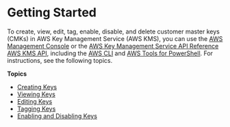 # Getting Started<a name="getting-started"></a>

To create, view, edit, tag, enable, disable, and delete customer master keys \(CMKs\) in AWS Key Management Service \(AWS KMS\), you can use the [AWS Management Console](https://console.aws.amazon.com/iam/) or the [AWS Key Management Service API Reference](https://docs.aws.amazon.com/kms/latest/APIReference/) [AWS KMS API](https://docs.aws.amazon.com/kms/latest/APIReference/), including the [AWS CLI](https://docs.aws.amazon.com/cli/latest/reference/kms/index.html) and [AWS Tools for PowerShell](https://docs.aws.amazon.com/powershell/latest/reference/items/AWS_Key_Management_Service_cmdlets.html)\. For instructions, see the following topics\.

**Topics**
+ [Creating Keys](create-keys.md)
+ [Viewing Keys](viewing-keys.md)
+ [Editing Keys](editing-keys.md)
+ [Tagging Keys](tagging-keys.md)
+ [Enabling and Disabling Keys](enabling-keys.md)